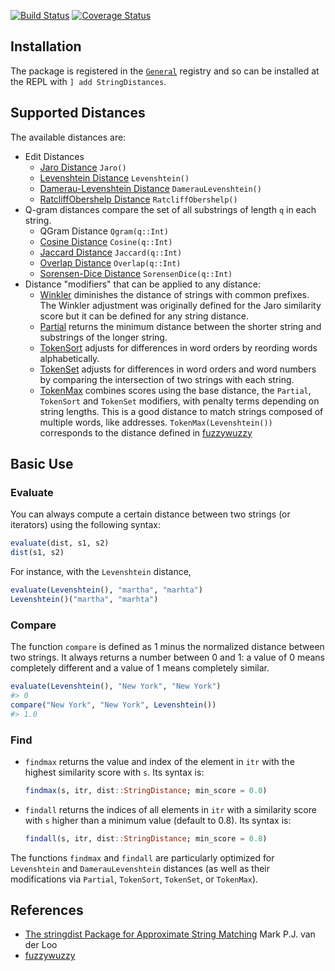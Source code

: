 [![Build Status](https://travis-ci.org/matthieugomez/StringDistances.jl.svg?branch=master)](https://travis-ci.org/matthieugomez/StringDistances.jl)
[![Coverage Status](https://coveralls.io/repos/matthieugomez/StringDistances.jl/badge.svg?branch=master)](https://coveralls.io/r/matthieugomez/StringDistances.jl?branch=master)

## Installation
The package is registered in the [`General`](https://github.com/JuliaRegistries/General) registry and so can be installed at the REPL with `] add StringDistances`.

## Supported Distances
The available distances are:

- Edit Distances
	- [Jaro Distance](https://en.wikipedia.org/wiki/Jaro%E2%80%93Winkler_distance) `Jaro()`
	- [Levenshtein Distance](https://en.wikipedia.org/wiki/Levenshtein_distance) `Levenshtein()`
	- [Damerau-Levenshtein Distance](https://en.wikipedia.org/wiki/Damerau%E2%80%93Levenshtein_distance) `DamerauLevenshtein()`
	- [RatcliffObershelp Distance](https://xlinux.nist.gov/dads/HTML/ratcliffObershelp.html) `RatcliffObershelp()`
- Q-gram distances compare the set of all substrings of length `q` in each string.
	- QGram Distance `Qgram(q::Int)`
	- [Cosine Distance](https://en.wikipedia.org/wiki/Cosine_similarity) `Cosine(q::Int)`
	- [Jaccard Distance](https://en.wikipedia.org/wiki/Jaccard_index) `Jaccard(q::Int)`
	- [Overlap Distance](https://en.wikipedia.org/wiki/Overlap_coefficient) `Overlap(q::Int)`
	- [Sorensen-Dice Distance](https://en.wikipedia.org/wiki/S%C3%B8rensen%E2%80%93Dice_coefficient) `SorensenDice(q::Int)`
- Distance "modifiers" that can be applied to any distance:
	- [Winkler](https://en.wikipedia.org/wiki/Jaro%E2%80%93Winkler_distance) diminishes the distance of strings with common prefixes.  The Winkler adjustment was originally defined for the Jaro similarity score but it can be defined for any string distance.
	- [Partial](http://chairnerd.seatgeek.com/fuzzywuzzy-fuzzy-string-matching-in-python/) returns the minimum distance between the shorter string and substrings of the longer string.
	- [TokenSort](http://chairnerd.seatgeek.com/fuzzywuzzy-fuzzy-string-matching-in-python/) adjusts for differences in word orders by reording words alphabetically. 
	- [TokenSet](http://chairnerd.seatgeek.com/fuzzywuzzy-fuzzy-string-matching-in-python/) adjusts for differences in word orders and word numbers by comparing the intersection of two strings with each string.
	- [TokenMax](http://chairnerd.seatgeek.com/fuzzywuzzy-fuzzy-string-matching-in-python/) combines scores using the base distance, the `Partial`, `TokenSort` and `TokenSet` modifiers, with penalty terms depending on string lengths. This is a good distance to match strings composed of multiple words, like addresses.   `TokenMax(Levenshtein())` corresponds to the distance defined in [fuzzywuzzy](http://chairnerd.seatgeek.com/fuzzywuzzy-fuzzy-string-matching-in-python/)

## Basic Use

### Evaluate
You can always compute a certain distance between two strings (or iterators) using the following syntax:

```julia
evaluate(dist, s1, s2)
dist(s1, s2)
```

For instance, with the `Levenshtein` distance,

```julia
evaluate(Levenshtein(), "martha", "marhta")
Levenshtein()("martha", "marhta")
```

### Compare
The function `compare` is defined as 1 minus the normalized distance between two strings. It always returns a number between 0 and 1: a value of 0 means completely different and a value of 1 means completely similar.

```julia
evaluate(Levenshtein(), "New York", "New York")
#> 0
compare("New York", "New York", Levenshtein())
#> 1.0
```


### Find
- `findmax` returns the value and index of the element in `itr` with the highest similarity score with `s`. Its syntax is:
	```julia
	findmax(s, itr, dist::StringDistance; min_score = 0.0)
	```

- `findall` returns the indices of all elements in `itr` with a similarity score with `s` higher than a minimum value (default to 0.8). Its syntax is:
	```julia
	findall(s, itr, dist::StringDistance; min_score = 0.8)
	```

The functions `findmax` and `findall` are particularly optimized for `Levenshtein` and `DamerauLevenshtein` distances (as well as their modifications via `Partial`, `TokenSort`, `TokenSet`, or `TokenMax`).


## References
- [The stringdist Package for Approximate String Matching](https://journal.r-project.org/archive/2014-1/loo.pdf) Mark P.J. van der Loo
- [fuzzywuzzy](http://chairnerd.seatgeek.com/fuzzywuzzy-fuzzy-string-matching-in-python/)


